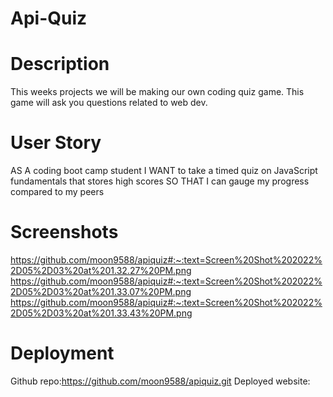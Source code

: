 # Api-Quiz
# Description
This weeks projects we will be making our own coding quiz game. This game will ask you questions related to web dev.

# User Story
AS A coding boot camp student
I WANT to take a timed quiz on JavaScript fundamentals that stores high scores
SO THAT I can gauge my progress compared to my peers

# Screenshots
https://github.com/moon9588/apiquiz#:~:text=Screen%20Shot%202022%2D05%2D03%20at%201.32.27%20PM.png
https://github.com/moon9588/apiquiz#:~:text=Screen%20Shot%202022%2D05%2D03%20at%201.33.07%20PM.png
https://github.com/moon9588/apiquiz#:~:text=Screen%20Shot%202022%2D05%2D03%20at%201.33.43%20PM.png


# Deployment

Github repo:https://github.com/moon9588/apiquiz.git
Deployed website: